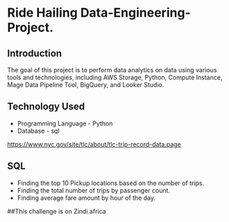 # Ride Hailing Data-Engineering-Project.
## Introduction

The goal of this project is to perform data analytics on data using various tools and technologies, including AWS Storage, Python, Compute Instance, Mage Data Pipeline Tool, BigQuery, and Looker Studio.

## Technology Used
- Programming Language - Python
- Database - sql

https://www.nyc.gov/site/tlc/about/tlc-trip-record-data.page

## SQL 

- Finding the top 10 Pickup locations based on the number of trips.
- Finding the total number of trips by passenger count.
- Finding average fare amount by hour of the day.

##This challenge is on Zindi.africa
